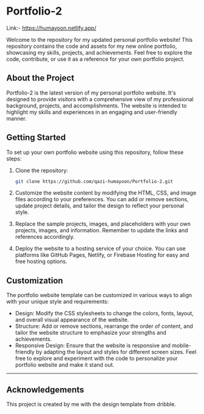 # Portfolio-2

Link:- https://humayoon.netlify.app/

Welcome to the repository for my updated personal portfolio website! This repository contains the code and assets for my new online portfolio, showcasing my skills, projects, and achievements. Feel free to explore the code, contribute, or use it as a reference for your own portfolio project.

## About the Project

Portfolio-2 is the latest version of my personal portfolio website. It's designed to provide visitors with a comprehensive view of my professional background, projects, and accomplishments. The website is intended to highlight my skills and experiences in an engaging and user-friendly manner.

## Getting Started

To set up your own portfolio website using this repository, follow these steps:

1. Clone the repository:

   ```sh
   git clone https://github.com/qazi-humayoon/Portfolio-2.git
   ```
2. Customize the website content by modifying the HTML, CSS, and image files according to your preferences. You can add or remove sections, update project details, and tailor the design to reflect your personal style.

3. Replace the sample projects, images, and placeholders with your own projects, images, and information. Remember to update the links and references accordingly.

4. Deploy the website to a hosting service of your choice. You can use platforms like GitHub Pages, Netlify, or Firebase Hosting for easy and free hosting options.
## Customization
The portfolio website template can be customized in various ways to align with your unique style and requirements:

- Design: Modify the CSS stylesheets to change the colors, fonts, layout, and overall visual appearance of the website.
- Structure: Add or remove sections, rearrange the order of content, and tailor the website structure to emphasize your strengths and achievements.
- Responsive Design: Ensure that the website is responsive and mobile-friendly by adapting the layout and styles for different screen sizes.
Feel free to explore and experiment with the code to personalize your portfolio website and make it stand out.

---

## Acknowledgements
This project is created by me with the design template from dribble.
